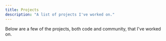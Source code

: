 ```yaml
---
title: Projects
description: "A list of projects I've worked on."
---
```


Below are a few of the projects, both code and community, that I've worked on.